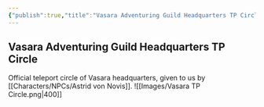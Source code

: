 ```yaml
---
{"publish":true,"title":"Vasara Adventuring Guild Headquarters TP Circle","cssclasses":""}
---
```




## Vasara Adventuring Guild Headquarters TP Circle
Official teleport circle of Vasara headquarters, given to us by [[Characters/NPCs/Astrid von Novis]]. 
![[Images/Vasara TP Circle.png|400]]
